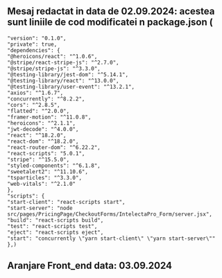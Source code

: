 ## Mesaj redactat in data de 02.09.2024: acestea sunt liniile de cod modificatei n package.json (

```"name": "intelecta-frontend",
"version": "0.1.0",
"private": true,
"dependencies": {
"@heroicons/react": "^1.0.6",
"@stripe/react-stripe-js": "^2.7.0",
"@stripe/stripe-js": "^3.3.0",
"@testing-library/jest-dom": "^5.14.1",
"@testing-library/react": "^13.0.0",
"@testing-library/user-event": "^13.2.1",
"axios": "^1.6.7",
"concurrently": "^8.2.2",
"cors": "^2.8.5",
"flatted": "^2.0.0",
"framer-motion": "^11.0.8",
"heroicons": "^2.1.1",
"jwt-decode": "^4.0.0",
"react": "^18.2.0",
"react-dom": "^18.2.0",
"react-router-dom": "^6.22.2",
"react-scripts": "5.0.1",
"stripe": "^15.5.0",
"styled-components": "^6.1.8",
"sweetalert2": "^11.10.6",
"tsparticles": "^3.3.0",
"web-vitals": "^2.1.0"
},
"scripts": {
"start-client": "react-scripts start",
"start-server": "node src/pages/PricingPage/CheckoutForms/IntelectaPro_Form/server.jsx",
"build": "react-scripts build",
"test": "react-scripts test",
"eject": "react-scripts eject",
"start": "concurrently \"yarn start-client\" \"yarn start-server\""
},)
```

## Aranjare Front_end data: 03.09.2024
